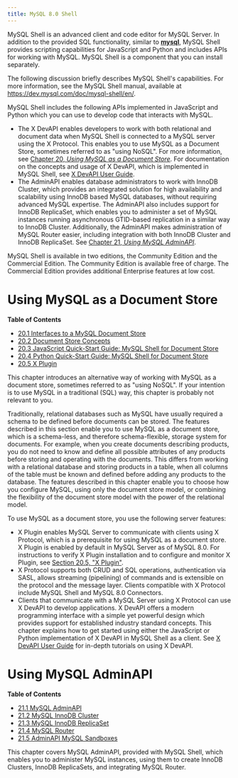```yaml
---
title: MySQL 8.0 Shell
---
```


MySQL Shell is an advanced client and code editor for MySQL Server. In addition to the provided SQL functionality, similar to [**mysql**](https://dev.mysql.com/doc/refman/8.0/en/mysql.html), MySQL Shell provides scripting capabilities for JavaScript and Python and includes APIs for working with MySQL. MySQL Shell is a component that you can install separately.

The following discussion briefly describes MySQL Shell's capabilities. For more information, see the MySQL Shell manual, available at <https://dev.mysql.com/doc/mysql-shell/en/>.

MySQL Shell includes the following APIs implemented in JavaScript and Python which you can use to develop code that interacts with MySQL.

- The X DevAPI enables developers to work with both relational and document data when MySQL Shell is connected to a MySQL server using the X Protocol. This enables you to use MySQL as a Document Store, sometimes referred to as "using NoSQL". For more information, see [Chapter 20, _Using MySQL as a Document Store_](https://dev.mysql.com/doc/refman/8.0/en/document-store.html). For documentation on the concepts and usage of X DevAPI, which is implemented in MySQL Shell, see [X DevAPI User Guide](https://dev.mysql.com/doc/x-devapi-userguide/en/).
- The AdminAPI enables database administrators to work with InnoDB Cluster, which provides an integrated solution for high availability and scalability using InnoDB based MySQL databases, without requiring advanced MySQL expertise. The AdminAPI also includes support for InnoDB ReplicaSet, which enables you to administer a set of MySQL instances running asynchronous GTID-based replication in a similar way to InnoDB Cluster. Additionally, the AdminAPI makes administration of MySQL Router easier, including integration with both InnoDB Cluster and InnoDB ReplicaSet. See [Chapter 21, _Using MySQL AdminAPI_](https://dev.mysql.com/doc/refman/8.0/en/admin-api-userguide.html).

MySQL Shell is available in two editions, the Community Edition and the Commercial Edition. The Community Edition is available free of charge. The Commercial Edition provides additional Enterprise features at low cost.

# Using MySQL as a Document Store

**Table of Contents**

- [20.1 Interfaces to a MySQL Document Store](https://dev.mysql.com/doc/refman/8.0/en/document-store-interfaces.html)
- [20.2 Document Store Concepts](https://dev.mysql.com/doc/refman/8.0/en/document-store-concepts.html)
- [20.3 JavaScript Quick-Start Guide: MySQL Shell for Document Store](https://dev.mysql.com/doc/refman/8.0/en/mysql-shell-tutorial-javascript.html)
- [20.4 Python Quick-Start Guide: MySQL Shell for Document Store](https://dev.mysql.com/doc/refman/8.0/en/mysql-shell-tutorial-python.html)
- [20.5 X Plugin](https://dev.mysql.com/doc/refman/8.0/en/x-plugin.html)

This chapter introduces an alternative way of working with MySQL as a document store, sometimes referred to as "using NoSQL". If your intention is to use MySQL in a traditional (SQL) way, this chapter is probably not relevant to you.

Traditionally, relational databases such as MySQL have usually required a schema to be defined before documents can be stored. The features described in this section enable you to use MySQL as a document store, which is a schema-less, and therefore schema-flexible, storage system for documents. For example, when you create documents describing products, you do not need to know and define all possible attributes of any products before storing and operating with the documents. This differs from working with a relational database and storing products in a table, when all columns of the table must be known and defined before adding any products to the database. The features described in this chapter enable you to choose how you configure MySQL, using only the document store model, or combining the flexibility of the document store model with the power of the relational model.

To use MySQL as a document store, you use the following server features:

- X Plugin enables MySQL Server to communicate with clients using X Protocol, which is a prerequisite for using MySQL as a document store. X Plugin is enabled by default in MySQL Server as of MySQL 8.0\. For instructions to verify X Plugin installation and to configure and monitor X Plugin, see [Section 20.5, "X Plugin"](https://dev.mysql.com/doc/refman/8.0/en/x-plugin.html).
- X Protocol supports both CRUD and SQL operations, authentication via SASL, allows streaming (pipelining) of commands and is extensible on the protocol and the message layer. Clients compatible with X Protocol include MySQL Shell and MySQL 8.0 Connectors.
- Clients that communicate with a MySQL Server using X Protocol can use X DevAPI to develop applications. X DevAPI offers a modern programming interface with a simple yet powerful design which provides support for established industry standard concepts. This chapter explains how to get started using either the JavaScript or Python implementation of X DevAPI in MySQL Shell as a client. See [X DevAPI User Guide](https://dev.mysql.com/doc/x-devapi-userguide/en/) for in-depth tutorials on using X DevAPI.

# Using MySQL AdminAPI

**Table of Contents**

- [21.1 MySQL AdminAPI](https://dev.mysql.com/doc/refman/8.0/en/admin-api-overview.html)
- [21.2 MySQL InnoDB Cluster](https://dev.mysql.com/doc/refman/8.0/en/mysql-innodb-cluster.html)
- [21.3 MySQL InnoDB ReplicaSet](https://dev.mysql.com/doc/refman/8.0/en/mysql-innodb-replicaset.html)
- [21.4 MySQL Router](https://dev.mysql.com/doc/refman/8.0/en/admin-api-integrating-router.html)
- [21.5 AdminAPI MySQL Sandboxes](https://dev.mysql.com/doc/refman/8.0/en/admin-api-sandboxes.html)

This chapter covers MySQL AdminAPI, provided with MySQL Shell, which enables you to administer MySQL instances, using them to create InnoDB Clusters, InnoDB ReplicaSets, and integrating MySQL Router.
